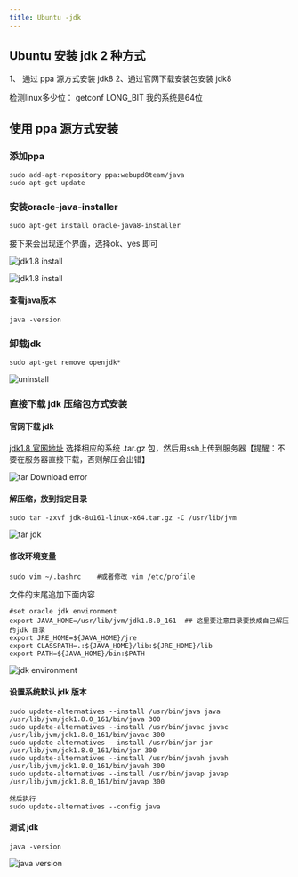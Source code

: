```yaml
---
title: Ubuntu -jdk
---
```

## Ubuntu 安装 jdk 2 种方式

1、 通过 ppa 源方式安装 jdk8
2、通过官网下载安装包安装 jdk8

检测linux多少位： getconf LONG_BIT    我的系统是64位

## 使用 ppa 源方式安装

### 添加ppa

```
sudo add-apt-repository ppa:webupd8team/java
sudo apt-get update
```

### 安装oracle-java-installer

```
sudo apt-get install oracle-java8-installer
```

接下来会出现连个界面，选择ok、yes 即可

![jdk1.8 install](/img/ubuntu/jdk/installer.png "jdk1.8 install")

![jdk1.8 install](/img/ubuntu/jdk/installer.png "jdk1.8 install02")

#### 查看java版本

```
java -version
```

### 卸载jdk

```
sudo apt-get remove openjdk*
```

![uninstall](/img/ubuntu/jdk/uninstall.png "uninstall")

### 直接下载 jdk 压缩包方式安装

#### 官网下载 jdk

[jdk1.8 官网地址](http://www.oracle.com/technetwork/java/javase/downloads/java-archive-javase8-2177648.html "jdk1.8 官网地址")    选择相应的系统 .tar.gz 包，然后用ssh上传到服务器【提醒：不要在服务器直接下载，否则解压会出错】

![tar Download error](/img/ubuntu/jdk/tar_download_error.png "tar Download error")

#### 解压缩，放到指定目录

```
sudo tar -zxvf jdk-8u161-linux-x64.tar.gz -C /usr/lib/jvm
```

![tar jdk](/img/ubuntu/jdk/tar_jdk.png "tar jdk")

#### 修改环境变量

```
sudo vim ~/.bashrc    #或者修改 vim /etc/profile
```

文件的末尾追加下面内容

```
#set oracle jdk environment
export JAVA_HOME=/usr/lib/jvm/jdk1.8.0_161  ## 这里要注意目录要换成自己解压的jdk 目录
export JRE_HOME=${JAVA_HOME}/jre  
export CLASSPATH=.:${JAVA_HOME}/lib:${JRE_HOME}/lib  
export PATH=${JAVA_HOME}/bin:$PATH  
```

![jdk environment](/img/ubuntu/jdk/jdk_environment.png "jdk environment")

#### 设置系统默认 jdk 版本

```
sudo update-alternatives --install /usr/bin/java java /usr/lib/jvm/jdk1.8.0_161/bin/java 300  
sudo update-alternatives --install /usr/bin/javac javac /usr/lib/jvm/jdk1.8.0_161/bin/javac 300  
sudo update-alternatives --install /usr/bin/jar jar /usr/lib/jvm/jdk1.8.0_161/bin/jar 300   
sudo update-alternatives --install /usr/bin/javah javah /usr/lib/jvm/jdk1.8.0_161/bin/javah 300   
sudo update-alternatives --install /usr/bin/javap javap /usr/lib/jvm/jdk1.8.0_161/bin/javap 300  

然后执行
sudo update-alternatives --config java
```

#### 测试 jdk

```
java -version
```

![java version](/img/ubuntu/jdk/java_version.png "java version" )

































